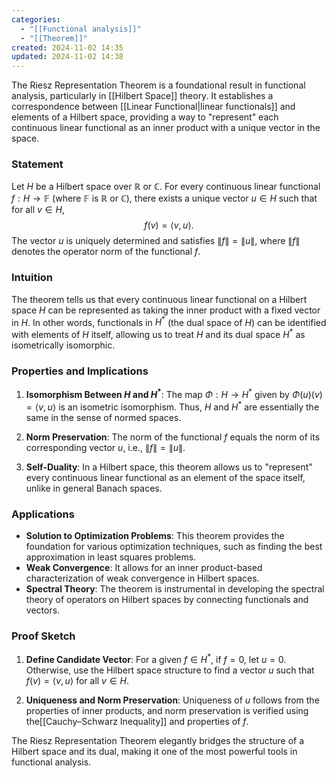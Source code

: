 ```yaml
---
categories:
  - "[[Functional analysis]]"
  - "[[Theorem]]"
created: 2024-11-02 14:35
updated: 2024-11-02 14:38
---
```

The Riesz Representation Theorem is a foundational result in functional analysis, particularly in [[Hilbert Space]] theory. It establishes a correspondence between [[Linear Functional|linear functionals]] and elements of a Hilbert space, providing a way to "represent" each continuous linear functional as an inner product with a unique vector in the space.

### Statement
Let $H$ be a Hilbert space over $\mathbb{R}$ or $\mathbb{C}$. For every continuous linear functional $f : H \to \mathbb{F}$ (where $\mathbb{F}$ is $\mathbb{R}$ or $\mathbb{C}$), there exists a unique vector $u \in H$ such that for all $v \in H$,
$$
f(v) = \langle v, u \rangle.
$$
The vector $u$ is uniquely determined and satisfies $\|f\| = \|u\|$, where $\|f\|$ denotes the operator norm of the functional $f$.

### Intuition
The theorem tells us that every continuous linear functional on a Hilbert space $H$ can be represented as taking the inner product with a fixed vector in $H$. In other words, functionals in $H^*$ (the dual space of $H$) can be identified with elements of $H$ itself, allowing us to treat $H$ and its dual space $H^*$ as isometrically isomorphic.

### Properties and Implications
1. **Isomorphism Between $H$ and $H^*$**: The map $\Phi : H \to H^*$ given by $\Phi(u)(v) = \langle v, u \rangle$ is an isometric isomorphism. Thus, $H$ and $H^*$ are essentially the same in the sense of normed spaces.
   
2. **Norm Preservation**: The norm of the functional $f$ equals the norm of its corresponding vector $u$, i.e., $\|f\| = \|u\|$.

3. **Self-Duality**: In a Hilbert space, this theorem allows us to "represent" every continuous linear functional as an element of the space itself, unlike in general Banach spaces.

### Applications
- **Solution to Optimization Problems**: This theorem provides the foundation for various optimization techniques, such as finding the best approximation in least squares problems.
- **Weak Convergence**: It allows for an inner product-based characterization of weak convergence in Hilbert spaces.
- **Spectral Theory**: The theorem is instrumental in developing the spectral theory of operators on Hilbert spaces by connecting functionals and vectors.

### Proof Sketch
1. **Define Candidate Vector**: For a given $f \in H^*$, if $f = 0$, let $u = 0$. Otherwise, use the Hilbert space structure to find a vector $u$ such that $f(v) = \langle v, u \rangle$ for all $v \in H$.
   
2. **Uniqueness and Norm Preservation**: Uniqueness of $u$ follows from the properties of inner products, and norm preservation is verified using the[[Cauchy–Schwarz Inequality]] and properties of $f$.

The Riesz Representation Theorem elegantly bridges the structure of a Hilbert space and its dual, making it one of the most powerful tools in functional analysis.
